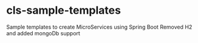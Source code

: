 # cls-sample-templates
Sample templates to create MicroServices using Spring Boot
Removed H2 and added mongoDb support
